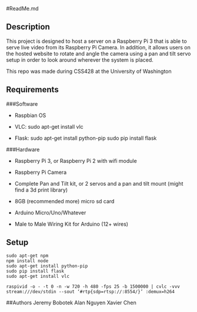 #ReadMe.md

## Description
This project is designed to host a server on a Raspberry Pi 3 that is able to serve live video from its Raspberry Pi Camera. In addition, it allows users on the hosted website to rotate and angle the camera using a pan and tilt servo setup in order to look around wherever the system is placed. 

This repo was made during CSS428 at the University of Washington


## Requirements
###Software
+ Raspbian OS

+ VLC: sudo apt-get install vlc

+ Flask: 														sudo apt-get install python-pip	
sudo pip install flask

###Hardware
+ Raspberry Pi 3, or Raspberry Pi 2 with wifi module

+ Raspberry Pi Camera

+ Complete Pan and Tilt kit, or 
2 servos and a pan and tilt mount (might find a 3d print library)

+ 8GB (recommended more) micro sd card

+ Arduino Micro/Uno/Whatever

+ Male to Male Wiring Kit for Arduino (12+ wires)

## Setup
```
sudo apt-get npm 
npm install node
sudo apt-get install python-pip
sudo pip install flask
sudo apt-get install vlc

raspivid -o - -t 0 -n -w 720 -h 480 -fps 25 -b 1500000 | cvlc -vvv stream:///dev/stdin --sout ‘#rtp{sdp=rtsp://:8554/}’ :demux=h264
```





##Authors
Jeremy Bobotek
Alan Nguyen
Xavier Chen
